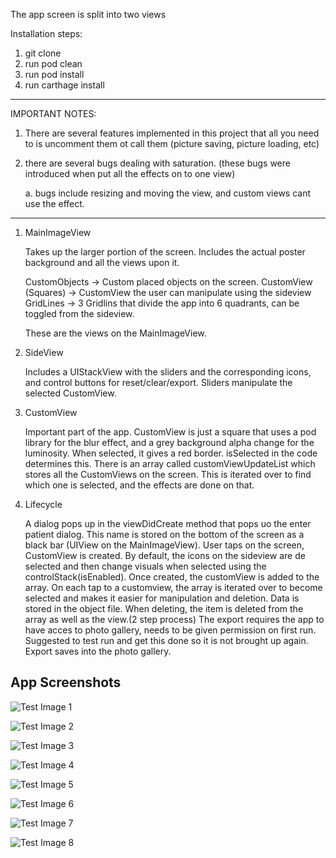 The app screen is split into two views

Installation steps:

1. git clone 
2. run pod clean
3. run pod install
4. run carthage install

-------------------------------------------------------------------

IMPORTANT NOTES:

1. There are several features implemented in this project that all you need to is uncomment them ot call them (picture saving, picture loading, etc)

2. there are several bugs dealing with saturation. (these bugs were introduced when put all the effects on to one view) 

	a. bugs include resizing and moving the view, and custom views cant use the effect.
	
--------------------------


1. MainImageView
	
	Takes up the larger portion of the screen. Includes the actual poster background and all the views upon it.

	CustomObjects -> Custom placed objects on the screen.
	CustomView (Squares) -> CustomView the user can manipulate using the sideview
	GridLines -> 3 Gridlins that divide the app into 6 quadrants, can be toggled from the sideview.

	These are the views on the MainImageView.

2. SideView

	Includes a UIStackView with the sliders and the corresponding icons, and control buttons for reset/clear/export.
	Sliders manipulate the selected CustomView.

3. CustomView

	Important part of the app. CustomView is just a square that uses a pod library for the blur effect, and a grey background alpha change for the luminosity.
	When selected, it gives a red border. isSelected in the code determines this.
	There is an array called customViewUpdateList which stores all the CustomViews on the screen. This is iterated over to find which one is selected, and the effects are done on that.

4. Lifecycle

	A dialog pops up in the viewDidCreate method that pops uo the enter patient dialog. This name is stored on the bottom of the screen as a black bar (UIView on the MainImageView).
	User taps on the screen, CustomView is created. By default, the icons on the sideview are de selected and then change visuals when selected using the controlStack(isEnabled).
	Once created, the customView is added to the array. On each tap to a customview, the array is iterated over to become selected and makes it easier for manipulation and deletion.
	Data is stored in the object file.
	When deleting, the item is deleted from the array as well as the view.(2 step process)
	The export requires the app to have acces to photo gallery, needs to be given permission on first run. Suggested to test run and get this done so it is not brought up again.
	Export saves into the photo gallery.
	
## App Screenshots

![Test Image 1](screenshots/IMG_0102.PNG)

![Test Image 2](screenshots/IMG_0107.PNG)

![Test Image 3](screenshots/IMG_0103.PNG)

![Test Image 4](screenshots/IMG_0105.PNG)

![Test Image 5](screenshots/IMG_0104.PNG)

![Test Image 6](screenshots/IMG_0110.PNG)

![Test Image 7](screenshots/IMG_0109.PNG)

![Test Image 8](screenshots/IMG_0106.PNG)
